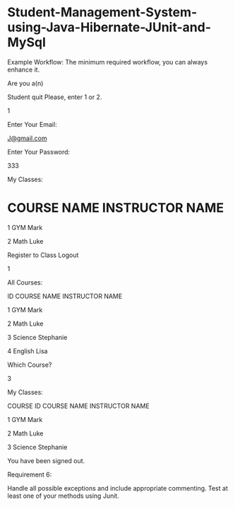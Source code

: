 # Student-Management-System-using-Java-Hibernate-JUnit-and-MySql



Example Workflow: The minimum required workflow, you can always enhance it.

Are you a(n)

Student
quit
Please, enter 1 or 2.

1

Enter Your Email:

J@gmail.com

Enter Your Password:

333

My Classes:

#   COURSE NAME  INSTRUCTOR NAME

1   GYM                Mark        

2   Math               Luke                 

 

Register to Class
Logout
 

1

 

All Courses:

ID COURSE NAME  INSTRUCTOR NAME

1   GYM                  Mark

2   Math                 Luke

3   Science         Stephanie

4   English              Lisa

 

Which Course?

 

3

 

My Classes:

COURSE ID   COURSE NAME     INSTRUCTOR NAME

1           GYM          Mark                   

2           Math         Luke                   

3           Science     Stephanie             

 

You have been signed out.

 

Requirement 6:

Handle all possible exceptions and include appropriate commenting. Test at least one of your methods using Junit.

 

